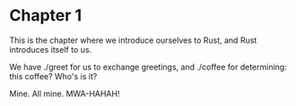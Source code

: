 # Chapter 1

This is the chapter where we introduce ourselves to Rust, and Rust introduces
itself to us.

We have ./greet for us to exchange greetings, and ./coffee for determining: this
coffee? Who's is it?

Mine. All mine. MWA-HAHAH!
